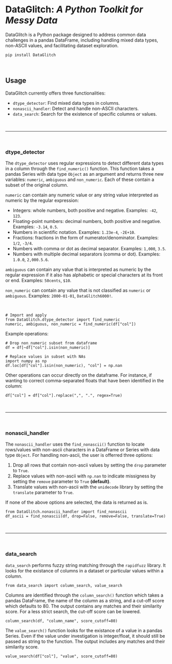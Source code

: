 # DataGlitch: _A Python Toolkit for Messy Data_

DataGlitch is a Python package designed to address common data challenges in a pandas DataFrame, including handling mixed data types, non-ASCII values, and facilitating dataset exploration. 

```
pip install DataGlitch
```

<br>

## Usage
DataGlitch currently offers three functionalities:
- `dtype_detector`: Find mixed data types in columns. 
- `nonascii_handler`: Detect and handle non-ASCII characters.
- `data_search`: Search for the existence of specific columns or values.

<br>
<hr>
<br>

### dtype_detector

The `dtype_detector` uses regular expressions to detect different data types in a column through the `find_numeric()` function. This function takes a pandas Series with data type `Object` as an argument and returns three new variables: `numeric`, `ambiguous` and `non_numeric`. Each of these contain a subset of the original column.

`numeric` can contain any numeric value or any string value interpreted as numeric by the regular expression:
-	Integers: whole numbers, both positive and negative. Examples: `-42`, `123`. 
-	Floating-point numbers: decimal numbers, both positive and negative. Examples: `-3.14`, `0.5`. 
-	Numbers in scientific notation. Examples: `1.23e-4`, `-2E+10`. 
-	Fractions: fractions in the form of numerator/denominator. Examples: `1/2`, `-3/4`. 
-	Numbers with comma or dot as decimal separator. Examples: `1,000`, `3.5`. 
-	Numbers with multiple decimal separators (comma or dot). Examples: `1.0.0`, `2,000.5.6`.

`ambiguous` can contain any value that is interpreted as numeric by the regular expression if it also has alphabetic or special characters at its front or end. Examples: `50cents`, `$10`.

`non_numeric` can contain any value that is not classified as `numeric` or `ambiguous`. Examples: `2000-01-01`, `DataGlitch6000!`.

<br>

```
# Import and apply
from DataGlitch.dtype_detector import find_numeric
numeric, ambiguous, non_numeric = find_numeric(df["col"])
```
Example operations:

```
# Drop non_numeric subset from dataframe
df = df[~df["col"].isin(non_numeric)]
```

```
# Replace values in subset with NAs
import numpy as np
df.loc[df["col"].isin(non_numeric), "col"] = np.nan
```

Other operations can occur directly on the dataframe. For instance, if wanting to correct comma-separated floats that have been identified in the column:
```
df["col"] = df["col"].replace(",", ".", regex=True)
```

<br>
<hr>
<br>

### nonascii_handler

The `nonascii_handler` uses the `find_nonascii()` function to locate rows/values with non-ascii characters in a DataFrame or Series with data type `Object`. For handling non-ascii, the user is offerred three options:
1. Drop all rows that contain non-ascii values by setting the `drop` parameter to `True`.
2. Replace values with non-ascii with `np.nan` to indicate missigness by setting the `remove` parameter to `True` **(default)**.
3. Translate values with non-ascii with the `unidecode` library by setting the `translate` parameter to `True`.

If none of the above options are selected, the data is returned as is.

```
from DataGlitch.nonascii_handler import find_nonascii
df_ascii = find_nonascii(df, drop=False, remove=False, translate=True)
```

<br>
<hr>
<br>

### data_search

`data_search` performs fuzzy string matching through the `rapidfuzz` library. It looks for the existance of columns in a dataset or particular values within a column. 

```
from data_search import column_search, value_search
```

Columns are identified through the `column_search()` function which takes a pandas DataFrame, the name of the column as a string, and a cut-off score which defaults to 80. The output contains any matches and their similarity score. For a less strict search, the cut-off score can be lowered.

```
column_search(df, "column_name", score_cutoff=80)
```

The `value_search()` function looks for the existance of a value in a pandas Series. Even if the value under investigation is integer/float, it should still be passed as string to the function. The output includes  any matches and their similarity score.

```
value_search(df["col"], "value", score_cutoff=80)
```




